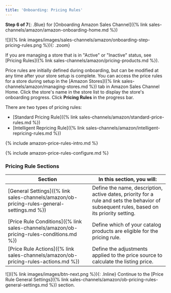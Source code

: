 ```yaml
---
title: 'Onboarding: Pricing Rules' 
---
```



**Step 6 of 7**{: .Blue} for [Onboarding Amazon Sales Channel]({% link sales-channels/amazon/amazon-onboarding-home.md %})

![]({% link images/images/sales-channels/amazon/onboarding-step-pricing-rules.png %}){: .zoom}

If you are managing a store that is in "Active" or "Inactive" status, see [Pricing Rules]({% link sales-channels/amazon/pricing-products.md %}).

Price rules are initially defined during onboarding, but can be modified at any time after your store setup is complete. You can access the price rules for a store during setup in the [Amazon Stores]({% link sales-channels/amazon/managing-stores.md %}) tab in Amazon Sales Channel Home. Click the store's name in the store list to display the store's onboarding progress. Click **Pricing Rules** in the progress bar.

There are two types of pricing rules:

- [Standard Pricing Rule]({% link sales-channels/amazon/standard-price-rules.md %})
- [Intelligent Repricing Rule]({% link sales-channels/amazon/intelligent-repricing-rules.md %})

{% include amazon-price-rules-intro.md %}

{% include amazon-price-rules-configure.md %}

### Pricing Rule Sections

|Section |In this section, you will:|
|---|---|
|[General Settings]({% link sales-channels/amazon/ob-pricing-rules-general-settings.md %})|Define the name, description, active dates, priority for a rule and sets the behavior of subsequent rules, based on its priority setting. |
|[Price Rule Conditions]({% link sales-channels/amazon/ob-pricing-rules-conditions.md %})|Define which of your catalog products are eligible for the pricing rule.|
|[Price Rule Actions]({% link sales-channels/amazon/ob-pricing-rules-actions.md %})|Define the adjustments applied to the price source to calculate the listing price.|

![]({% link images/images/btn-next.png %}){: .Inline} Continue to the [Price Rule General Settings]({% link sales-channels/amazon/ob-pricing-rules-general-settings.md %}) section.
